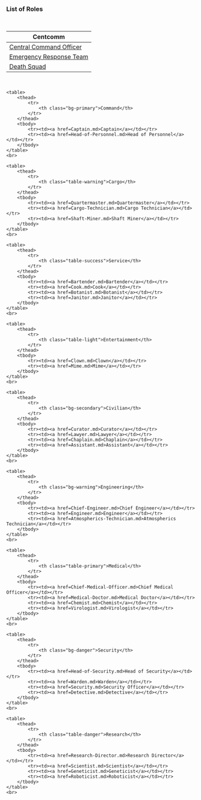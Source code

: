 ### List of Roles

<div id="RolesNavBar">
    <br>
    <table>
        <thead>
            <tr>
                <th class="bg-success">Centcomm</th>
            </tr>
        </thead>
        <tbody>
            <tr><td><a href=Central-Command-Officer.md>Central Command Officer</a></td></tr>
            <tr><td><a href=Emergency-Response-Team.md>Emergency Response Team</a></td></tr>
            <tr><td><a href=Death-Squad.md>Death Squad</a></td></tr>
        </tbody>
    </table>
    <br>

    <table>
        <thead>
            <tr>
                <th class="bg-primary">Command</th>
            </tr>
        </thead>
        <tbody>
            <tr><td><a href=Captain.md>Captain</a></td></tr>
            <tr><td><a href=Head-of-Personnel.md>Head of Personnel</a></td></tr>
        </tbody>
    </table>
    <br>

    <table>
        <thead>
            <tr>
                <th class="table-warning">Cargo</th>
            </tr>
        </thead>
        <tbody>
            <tr><td><a href=Quartermaster.md>Quartermaster</a></td></tr>
            <tr><td><a href=Cargo-Technician.md>Cargo Technician</a></td></tr>
            <tr><td><a href=Shaft-Miner.md>Shaft Miner</a></td></tr>
        </tbody>
    </table>
    <br>

    <table>
        <thead>
            <tr>
                <th class="table-success">Service</th>
            </tr>
        </thead>
        <tbody>
            <tr><td><a href=Bartender.md>Bartender</a></td></tr>
            <tr><td><a href=Cook.md>Cook</a></td></tr>
            <tr><td><a href=Botanist.md>Botanist</a></td></tr>
            <tr><td><a href=Janitor.md>Janitor</a></td></tr>
        </tbody>
    </table>
    <br>

    <table>
        <thead>
            <tr>
                <th class="table-light">Entertainment</th>
            </tr>
        </thead>
        <tbody>
            <tr><td><a href=Clown.md>Clown</a></td></tr>
            <tr><td><a href=Mime.md>Mime</a></td></tr>
        </tbody>
    </table>
    <br>

    <table>
        <thead>
            <tr>
                <th class="bg-secondary">Civilian</th>
            </tr>
        </thead>
        <tbody>
            <tr><td><a href=Curator.md>Curator</a></td></tr>
            <tr><td><a href=Lawyer.md>Lawyer</a></td></tr>
            <tr><td><a href=Chaplain.md>Chaplain</a></td></tr>
            <tr><td><a href=Assistant.md>Assistant</a></td></tr>
        </tbody>
    </table>
    <br>

    <table>
        <thead>
            <tr>
                <th class="bg-warning">Engineering</th>
            </tr>
        </thead>
        <tbody>
            <tr><td><a href=Chief-Engineer.md>Chief Engineer</a></td></tr>
            <tr><td><a href=Engineer.md>Engineer</a></td></tr>
            <tr><td><a href=Atmospherics-Technician.md>Atmospherics Technician</a></td></tr>
        </tbody>
    </table>
    <br>

    <table>
        <thead>
            <tr>
                <th class="table-primary">Medical</th>
            </tr>
        </thead>
        <tbody>
            <tr><td><a href=Chief-Medical-Officer.md>Chief Medical Officer</a></td></tr>
            <tr><td><a href=Medical-Doctor.md>Medical Doctor</a></td></tr>
            <tr><td><a href=Chemist.md>Chemist</a></td></tr>
            <tr><td><a href=Virologist.md>Virologist</a></td></tr>
        </tbody>
    </table>
    <br>

    <table>
        <thead>
            <tr>
                <th class="bg-danger">Security</th>
            </tr>
        </thead>
        <tbody>
            <tr><td><a href=Head-of-Security.md>Head of Security</a></td></tr>
            <tr><td><a href=Warden.md>Warden</a></td></tr>
            <tr><td><a href=Security.md>Security Officer</a></td></tr>
            <tr><td><a href=Detective.md>Detective</a></td></tr>
        </tbody>
    </table>
    <br>

    <table>
        <thead>
            <tr>
                <th class="table-danger">Research</th>
            </tr>
        </thead>
        <tbody>
            <tr><td><a href=Research-Director.md>Research Director</a></td></tr>
            <tr><td><a href=Scientist.md>Scientist</a></td></tr>
            <tr><td><a href=Geneticist.md>Geneticist</a></td></tr>
            <tr><td><a href=Roboticist.md>Roboticist</a></td></tr>
        </tbody>
    </table>
    <br>
</div>


